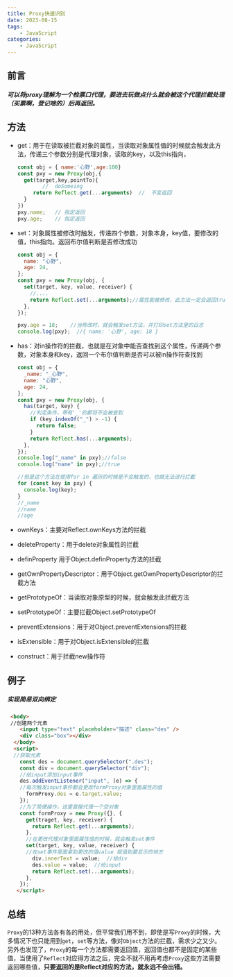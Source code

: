 ```yaml
---
title: Proxy快速识别
date: 2023-08-15
tags:
    - JavaScript
categories:
    - JavaScript
---
```


## 前言

##### 		可以将proxy理解为一个检票口代理，要进去玩做点什么就会被这个代理拦截处理（买票啊，登记啥的）后再返回。

## 方法

- get：用于在读取被拦截对象的属性，当读取对象属性值的时候就会触发此方法，传递三个参数分别是代理对象，读取的key，以及this指向，

  ```js
  const obj = { name:'心野',age:100}
  const pxy = new Proxy(obj,{
  	get(target,key,pointTo){
          //  doSomeing
  	   return Reflect.get(...arguments)  //  不变返回
  	}
  })
  pxy.name;   // 指定返回
  pxy.age;    // 指定返回
  ```

- set：对象属性被修改时触发，传递四个参数，对象本身，key值，要修改的值，this指向。返回布尔值判断是否修改成功

  ```js
  const obj = {
    name: "心野",
    age: 24,
  };
  const pxy = new Proxy(obj, {
    set(target, key, value, receiver) {
      //....
      return Reflect.set(...arguments);//属性能被修改，此方法一定会返回true，否则false
    },
  });
  
  pxy.age = 18;    //当修改时，就会触发set方法，并打印set方法里的日志
  console.log(pxy);  //{ name: '心野', age: 18 }
  ```

- has：对in操作符的拦截，也就是在对象中能否查找到这个属性，传递两个参数，对象本身和key，返回一个布尔值判断是否可以被in操作符查找到

  ```js
  const obj = {
    _name: "_心野",
    name: "心野",
    age: 24,
  };
  const pxy = new Proxy(obj, {
    has(target, key) {
      //判定条件，带有'_'的都将不会被查到
      if (key.indexOf("_") > -1) {
        return false;
      }
      return Reflect.has(...arguments);
    },
  });
  console.log("_name" in pxy);//false
  console.log("name" in pxy);//true
  
  //但是这个方法在使用for in 遍历的时候是不会触发的，也就无法进行拦截
  for (const key in pxy) {
    console.log(key);
  }
  //_name
  //name
  //age
  ```

- ownKeys：主要对Reflect.ownKeys方法的拦截

- deleteProperty：用于delete对象属性的拦截

- definProperty 用于Object.definProperty方法的拦截

- getOwnPropertyDescriptor：用于Object.getOwnPropertyDescriptor的拦截方法

- getPrototypeOf：当读取对象原型的时候，就会触发此拦截方法

- setPrototypeOf：主要拦截Object.setPrototypeOf

- preventExtensions：用于对Object.preventExtensions的拦截

- isExtensible：用于对Object.isExtensible的拦截

- construct：用于拦截new操作符

## 例子

##### 实现简易双向绑定

```Html
 <body>
 //创建两个元素
    <input type="text" placeholder="描述" class="des" />
    <div class="box"></div>
  </body>
  <script>
  //获取元素
    const des = document.querySelector(".des");
    const div = document.querySelector("div");
    //给input添加input事件
    des.addEventListener("input", (e) => {
    //每次触发input事件都会更改formProxy对象里面属性的值
      formProxy.des = e.target.value;
    });
    //为了简便操作，这里直接代理一个空对象
    const formProxy = new Proxy({}, {
      get(traget, key, receiver) {
        return Reflect.get(...arguments);
      },
      //在更改代理对象里面属性值的时候，就会触发set事件
      set(target, key, value, receiver) {
      //在set事件里面拿到更改的值value 赋值到要显示的地方
        div.innerText = value;  //给div
        des.value = value;  //给input
        return Reflect.set(...arguments);
      },
    });
   </script>
```

## 总结    

​		`Proxy`的13种方法各有各的用处，但平常我们用不到，即使是写`Proxy`的时候，大多情况下也只能用到`get`，`set`等方法，像对`Object`方法的拦截，需求少之又少。另外也发现了，`Proxy`的每一个方法都需要返回值，返回值也都不是固定的某些值，当使用了`Reflect`对应得方法之后，完全不就不用再考虑`Proxy`这些方法需要返回哪些值，**只要返回的是Reflect对应的方法，就永远不会出错。**

